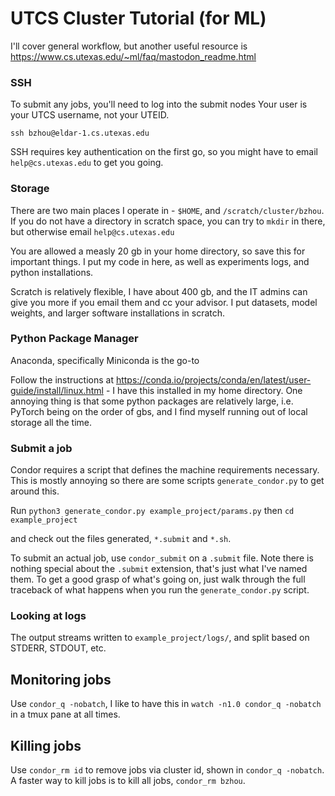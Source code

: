 # UTCS Cluster Tutorial (for ML)

I'll cover general workflow, but another useful resource is https://www.cs.utexas.edu/~ml/faq/mastodon_readme.html

### SSH

To submit any jobs, you'll need to log into the submit nodes
Your user is your UTCS username, not your UTEID.

`ssh bzhou@eldar-1.cs.utexas.edu`

SSH requires key authentication on the first go, so you might have to email `help@cs.utexas.edu` to get you going.

### Storage

There are two main places I operate in - `$HOME`, and `/scratch/cluster/bzhou`.
If you do not have a directory in scratch space, you can try to `mkdir` in there, but otherwise email `help@cs.utexas.edu`

You are allowed a measly 20 gb in your home directory, so save this for important things.
I put my code in here, as well as experiments logs, and python installations.

Scratch is relatively flexible, I have about 400 gb, and the IT admins can give you more if you email them and cc your advisor.
I put datasets, model weights, and larger software installations in scratch.

### Python Package Manager

Anaconda, specifically Miniconda is the go-to

Follow the instructions at https://conda.io/projects/conda/en/latest/user-guide/install/linux.html - I have this installed in my home directory.
One annoying thing is that some python packages are relatively large, i.e. PyTorch being on the order of gbs, and I find myself running out of local storage all the time.

### Submit a job

Condor requires a script that defines the machine requirements necessary. This is mostly annoying so there are some scripts `generate_condor.py` to get around this.

Run `python3 generate_condor.py example_project/params.py`
then `cd example_project`

and check out the files generated, `*.submit` and `*.sh`.

To submit an actual job, use `condor_submit` on a `.submit` file. Note there is nothing special about the `.submit` extension, that's just what I've named them.
To get a good grasp of what's going on, just walk through the full traceback of what happens when you run the `generate_condor.py` script.

### Looking at logs

The output streams written to `example_project/logs/`, and split based on STDERR, STDOUT, etc.

## Monitoring jobs

Use `condor_q -nobatch`, I like to have this in `watch -n1.0 condor_q -nobatch` in a tmux pane at all times.

## Killing jobs

Use `condor_rm id` to remove jobs via cluster id, shown in `condor_q -nobatch`.
A faster way to kill jobs is to kill all jobs, `condor_rm bzhou`.
